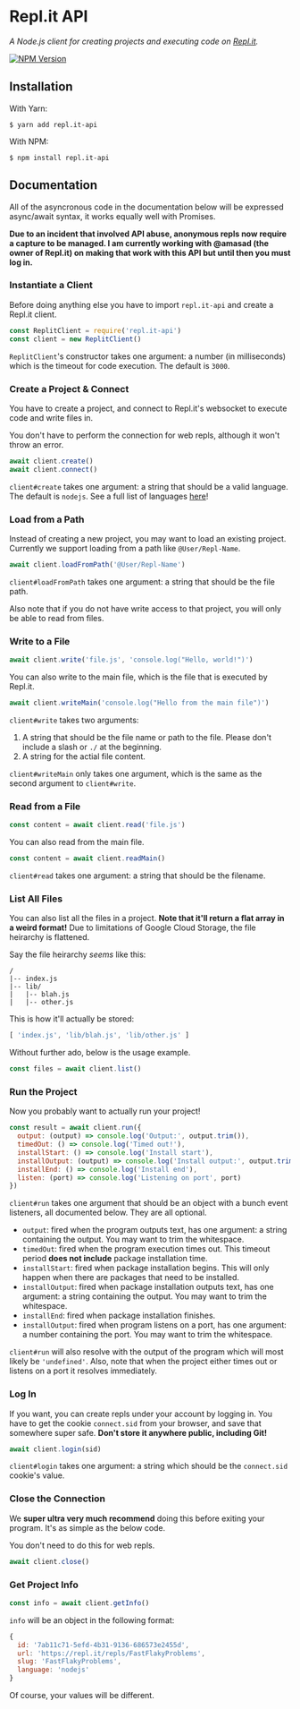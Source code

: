 # Repl.it API

*A Node.js client for creating projects and executing code on [Repl.it](https://repl.it/).*

[![NPM Version](https://img.shields.io/npm/v/repl.it-api.svg?style=for-the-badge)](https://npm.im/repl.it-api)

## Installation

With Yarn:

```
$ yarn add repl.it-api
```

With NPM:

```
$ npm install repl.it-api
```

## Documentation

All of the asyncronous code in the documentation below will be expressed async/await syntax, it works equally well with Promises.

**Due to an incident that involved API abuse, anonymous repls now require a capture to be managed. I am currently working with @amasad (the owner of Repl.it) on making that work with this API but until then you must log in.**

### Instantiate a Client

Before doing anything else you have to import `repl.it-api` and create a Repl.it client.

```javascript
const ReplitClient = require('repl.it-api')
const client = new ReplitClient()
```

`ReplitClient`'s constructor takes one argument: a number (in milliseconds) which is the timeout for code execution. The default is `3000`.

### Create a Project & Connect

You have to create a project, and connect to Repl.it's websocket to execute code and write files in.

You don't have to perform the connection for web repls, although it won't throw an error.

```javascript
await client.create()
await client.connect()
```

`client#create` takes one argument: a string that should be a valid language. The default is `nodejs`. See a full list of languages [here](https://github.com/arch-lord/repl.it-api/blob/master/LANGUAGES.md)!

### Load from a Path

Instead of creating a new project, you may want to load an existing project. Currently we support loading from a path like `@User/Repl-Name`.

```javascript
await client.loadFromPath('@User/Repl-Name')
```

`client#loadFromPath` takes one argument: a string that should be the file path.

Also note that if you do not have write access to that project, you will only be able to read from files.

### Write to a File

```javascript
await client.write('file.js', 'console.log("Hello, world!")')
```

You can also write to the main file, which is the file that is executed by Repl.it.

```javascript
await client.writeMain('console.log("Hello from the main file")')
```

`client#write` takes two arguments:

1. A string that should be the file name or path to the file. Please don't include a slash or `./` at the beginning.
2. A string for the actial file content.

`client#writeMain` only takes one argument, which is the same as the second argument to `client#write`.

### Read from a File

```javascript
const content = await client.read('file.js')
```

You can also read from the main file.

```javascript
const content = await client.readMain()
```

`client#read` takes one argument: a string that should be the filename.

### List All Files

You can also list all the files in a project. **Note that it'll return a flat array in a weird format!** Due to limitations of Google Cloud Storage, the file heirarchy is flattened.

Say the file heirarchy *seems* like this:

```
/
|-- index.js
|-- lib/
|   |-- blah.js
|   |-- other.js
```

This is how it'll actually be stored:

```javascript
[ 'index.js', 'lib/blah.js', 'lib/other.js' ]
```

Without further ado, below is the usage example.

```javascript
const files = await client.list()
```

### Run the Project

Now you probably want to actually run your project!

```javascript
const result = await client.run({
  output: (output) => console.log('Output:', output.trim()),
  timedOut: () => console.log('Timed out!'),
  installStart: () => console.log('Install start'),
  installOutput: (output) => console.log('Install output:', output.trim()),
  installEnd: () => console.log('Install end'),
  listen: (port) => console.log('Listening on port', port)
})
```

`client#run` takes one argument that should be an object with a bunch event listeners, all documented below. They are all optional.

- `output`: fired when the program outputs text, has one argument: a string containing the output. You may want to trim the whitespace.
- `timedOut`: fired when the program execution times out. This timeout period **does not include** package installation time.
- `installStart`: fired when package installation begins. This will only happen when there are packages that need to be installed.
- `installOutput`: fired when package installation outputs text, has one argument: a string containing the output. You may want to trim the whitespace.
- `installEnd`: fired when package installation finishes.
- `installOutput`: fired when program listens on a port, has one argument: a number containing the port. You may want to trim the whitespace.

`client#run` will also resolve with the output of the program which will most likely be `'undefined'`. Also, note that when the project either times out or listens on a port it resolves immediately.

### Log In

If you want, you can create repls under your account by logging in. You have to get the cookie `connect.sid` from your browser, and save that somewhere super safe. **Don't store it anywhere public, including Git!**

```javascript
await client.login(sid)
```

`client#login` takes one argument: a string which should be the `connect.sid` cookie's value.

### Close the Connection

We **super ultra very much recommend** doing this before exiting your program. It's as simple as the below code.

You don't need to do this for web repls.

```javascript
await client.close()
```

### Get Project Info

```javascript
const info = await client.getInfo()
```

`info` will be an object in the following format:

```javascript
{
  id: '7ab11c71-5efd-4b31-9136-686573e2455d',
  url: 'https://repl.it/repls/FastFlakyProblems',
  slug: 'FastFlakyProblems',
  language: 'nodejs'
}
```

Of course, your values will be different.